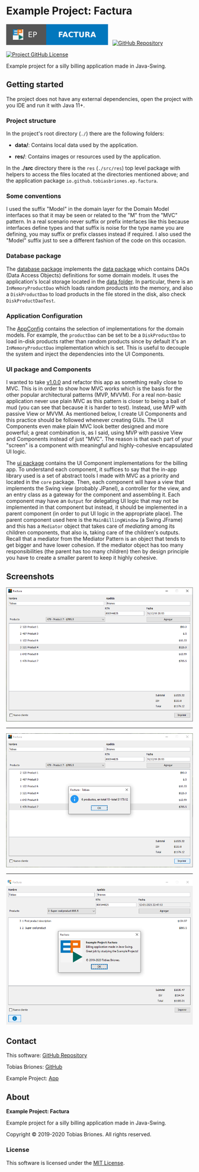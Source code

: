 # Example Project: Factura

[![EP](./docs/badge.svg)](https://tobiasbriones.github.io/example-project/ep/factura)
&nbsp;
[![GitHub Repository](https://raw.githubusercontent.com/tobiasbriones/general-images/main/example-projects/badges/ep-gh-repo-badge.svg)](https://github.com/tobiasbriones/ep-factura)

[![Project GitHub License](https://img.shields.io/github/license/tobiasbriones/ep-factura.svg?style=flat-square)](https://github.com/tobiasbriones/ep-factura/blob/main/LICENSE)

Example project for a silly billing application made in Java-Swing.

## Getting started

The project does not have any external dependencies, open the project with you IDE and run it with Java 11+.

### Project structure

In the project's root directory (`./`) there are the following folders:

- **data/**: Contains local data used by the application.

- **res/**: Contains images or resources used by the application.

In the **./src** directory there is the `res` (`./src/res`) top level package with helpers to access the files located
at the directories mentioned above; and the application package `io.github.tobiasbriones.ep.factura`.

### Some conventions

I used the suffix "Model" in the domain layer for the Domain Model interfaces so that it may be seen or related to the
"M" from the "MVC" pattern. In a real scenario never suffix or prefix interfaces like this because interfaces define
types and that suffix is noise for the type name you are defining, you may suffix or prefix classes instead if required.
I also used the "Model" suffix just to see a different fashion of the code on this occasion.

### Database package

The [database package](./src/io/github/tobiasbriones/ep/factura/database) implements
the [data package](./src/io/github/tobiasbriones/ep/factura/data) which contains DAOs (Data Access Objects)
definitions for some domain models. It uses the application's local storage located in the [data folder](./data). In
particular, there is an `InMemoryProductDao` which loads random products into the memory, and also a
`DiskProductDao` to load products in the file stored in the disk, also check `DiskProductDaoTest`.

### Application Configuration

The [AppConfig](./src/io/github/tobiasbriones/ep/factura/AppConfig.java) contains the selection of implementations for
the domain models. For example, the `productDao` can be set to be a `DiskProductDao` to load in-disk products rather
than random products since by default it's an `InMemoryProductDao` implementation which is set. This is useful to
decouple the system and inject the dependencies into the UI Components.

### UI package and Components

I wanted to take [v1.0.0](https://github.com/tobiasbriones/ep-factura/releases/tag/v1.0.0) and
refactor this app as something really close to MVC. This is in order to show how MVC works which is the basis for the
other popular architectural patterns (MVP, MVVM). For a real non-basic application never use plain MVC as this pattern
is closer to being a ball of mud (you can see that because it is harder to test). Instead, use MVP with passive View or
MVVM. As mentioned below, I create UI Components and this practice should be followed whenever creating GUIs. The UI
Components even make plain MVC look better designed and more powerful; a great combination is, as I said, using MVP with
passive View and Components instead of just "MVC". The reason is that each part of your "screen" is a component with
meaningful and highly-cohesive encapsulated UI logic.

The [ui package](./src/io/github/tobiasbriones/ep/factura/ui) contains the UI Component implementations for the billing
app. To understand each component, it suffices to say that the in-app library used is a set of abstract tools I made
with MVC as a priority and located in the `core` package. Then, each component will have a view that implements the
Swing view (probably JPanel), a controller for the view, and an entry class as a gateway for the component and
assembling it. Each component may have an `Output` for delegating UI logic that may not be implemented in that component
but instead, it should be implemented in a parent component (in order to put UI logic in the appropriate place). The
parent component used here is the
`MainBillingWindow` (a Swing JFrame) and this has a `Mediator` object that takes care of *mediating* among its children
components, that also is, taking care of the children's outputs. Recall that a mediator from the Mediator Pattern is an
object that tends to get bigger and have lower cohesion. If the mediator object has too many responsibilities (the
parent has too many children) then by design principle you have to create a smaller parent to keep it highly cohesive.

## Screenshots

![Screenshot 1](./docs/screenshot-1.png)

---

![Screenshot 2](./docs/screenshot-2.png)

---

![Screenshot 3](./docs/screenshot-3.png)

## Contact

This software: [GitHub Repository](https://github.com/tobiasbriones/ep-factura)

Tobias Briones: [GitHub](https://github.com/tobiasbriones)

Example Project: [App](https://tobiasbriones.github.io/example-project)

## About

**Example Project: Factura**

Example project for a silly billing application made in Java-Swing.

Copyright © 2019-2020 Tobias Briones. All rights reserved.

### License

This software is licensed under the [MIT License](./LICENSE).
